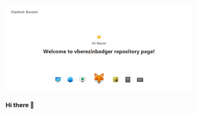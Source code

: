 [![VBerezin Main Banner](./assets/vberezinbadger.png)](https://vk.com/star_butterfly_original)

### Hi there 👋
